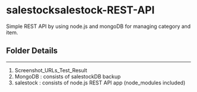 # salestocksalestock-REST-API
Simple REST API by using node.js and mongoDB for managing category and item.

## Folder Details
-----------------
1. Screenshot_URLs_Test_Result
2. MongoDB : consists of salestockDB backup
3. salestock : consists of node.js REST API app (node_modules included)

